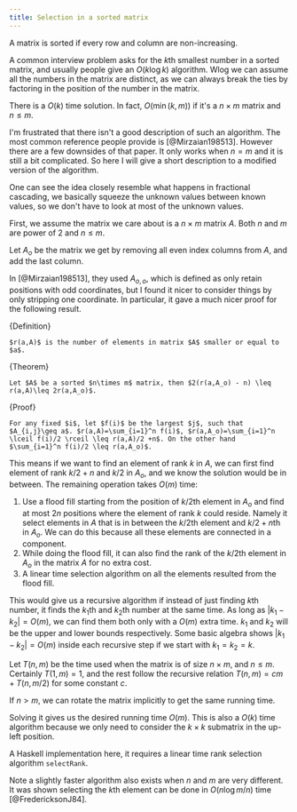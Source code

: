 ```yaml
---
title: Selection in a sorted matrix
---
```


A matrix is sorted if every row and column are non-increasing. 

A common interview problem asks for the $k$th smallest number in a sorted matrix, and usually people give an $O(k\log k)$ algorithm. Wlog we can assume all the numbers in the matrix are distinct, as we can always break the ties by factoring in the position of the number in the matrix.

There is a $O(k)$ time solution. In fact, $O(\min(k, m))$ if it's a $n\times m$ matrix and $n\leq m$.

I'm frustrated that there isn't a good description of such an algorithm. The most common reference people provide is [@Mirzaian198513]. However there are a few downsides of that paper. It only works when $n=m$ and it is still a bit complicated. So here I will give a short description to a modified version of the algorithm.

One can see the idea closely resemble what happens in fractional cascading, we basically squeeze the unknown values between known values, so we don't have to look at most of the unknown values.

First, we assume the matrix we care about is a $n\times m$ matrix $A$. Both $n$ and $m$ are power of $2$ and $n\leq m$. 

Let $A_o$ be the matrix we get by removing all even index columns from $A$, and add the last column.

In [@Mirzaian198513], they used $A_{o,o}$, which is defined as only retain positions with odd coordinates, but I found it nicer to consider things by only stripping one coordinate. In particular, it gave a much nicer proof for the following result. 


{Definition}

    $r(a,A)$ is the number of elements in matrix $A$ smaller or equal to $a$.

{Theorem}
    
    Let $A$ be a sorted $n\times m$ matrix, then $2(r(a,A_o) - n) \leq r(a,A)\leq 2r(a,A_o)$.

{Proof}
    
    For any fixed $i$, let $f(i)$ be the largest $j$, such that $A_{i,j}\geq a$. $r(a,A)=\sum_{i=1}^n f(i)$, $r(a,A_o)=\sum_{i=1}^n \lceil f(i)/2 \rceil \leq r(a,A)/2 +n$. On the other hand $\sum_{i=1}^n f(i)/2 \leq r(a,A_o)$. 

This means if we want to find an element of rank $k$ in $A$, we can first find element of rank $k/2+n$ and $k/2$ in $A_o$, and we know the solution would be in between. The remaining operation takes $O(m)$ time:

 1. Use a flood fill starting from the position of $k/2$th element in $A_o$ and find at most $2n$ positions where the element of rank $k$ could reside. Namely it select elements in $A$ that is in between the $k/2$th element and $k/2+n$th in $A_o$. We can do this because all these elements are connected in a component.
 2. While doing the flood fill, it can also find the rank of the $k/2$th element in $A_o$ in the matrix $A$ for no extra cost.
 3. A linear time selection algorithm on all the elements resulted from the flood fill.

This would give us a recursive algorithm if instead of just finding $k$th number, it finds the $k_1$th and $k_2$th number at the same time. As long as $|k_1-k_2|=O(m)$, we can find them both only with a $O(m)$ extra time. $k_1$ and $k_2$ will be the upper and lower bounds respectively. Some basic algebra shows $|k_1-k_2|=O(m)$ inside each recursive step if we start with $k_1=k_2=k$.

Let $T(n,m)$ be the time used when the matrix is of size $n\times m$, and $n\leq m$. Certainly $T(1,m)=1$, and the rest follow the recursive relation $T(n,m) = cm + T(n,m/2)$ for some constant $c$.

If $n>m$, we can rotate the matrix implicitly to get the same running time. 

Solving it gives us the desired running time $O(m)$. This is also a $O(k)$ time algorithm because we only need to consider the $k\times k$ submatrix in the up-left position.

A Haskell implementation here, it requires a linear time rank selection algorithm `selectRank`.

<script src="https://gist.github.com/4505639.js?file=MatrixRankSelection.hs" type="text/javascript"></script>

Note a slightly faster algorithm also exists when $n$ and $m$ are very different. It was shown selecting the $k$th element can be done in $O(n\log m/n)$ time [@FredericksonJ84].
